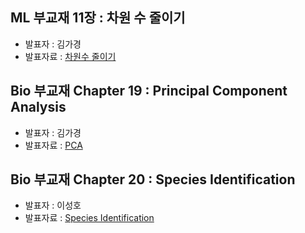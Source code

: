 ## ML 부교재 11장 : 차원 수 줄이기
- 발표자 : 김가경
- 발표자료 : [차원수 줄이기](http://nbviewer.ipython.org/github/biopy/biopy.github.io/blob/master/notebook/Part3/Week15/ml1/Part3_ml11_DimensionalityReduction.ipynb)

## Bio 부교재 Chapter 19 : Principal Component Analysis
- 발표자 : 김가경
- 발표자료 : [PCA](http://nbviewer.ipython.org/github/biopy/biopy.github.io/blob/master/notebook/Part3/Week15/bio19/Part3_bio19_PCA.ipynb)

## Bio 부교재 Chapter 20 : Species Identification
- 발표자 : 이성호
- 발표자료 : [Species Identification](http://nbviewer.ipython.org/github/biopy/biopy.github.io/blob/master/notebook/Part3/Week15/bio20/20150210_SpiciesIdentification.ipynb)
